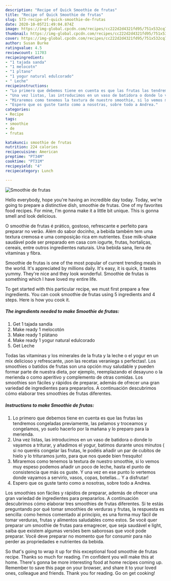 ```yaml
---
description: "Recipe of Quick Smoothie de frutas"
title: "Recipe of Quick Smoothie de frutas"
slug: 573-recipe-of-quick-smoothie-de-frutas
date: 2020-10-05T21:49:04.874Z
image: https://img-global.cpcdn.com/recipes/cc222d2d4321fd95/751x532cq70/smoothie-de-frutas-foto-principal.jpg
thumbnail: https://img-global.cpcdn.com/recipes/cc222d2d4321fd95/751x532cq70/smoothie-de-frutas-foto-principal.jpg
cover: https://img-global.cpcdn.com/recipes/cc222d2d4321fd95/751x532cq70/smoothie-de-frutas-foto-principal.jpg
author: Susan Burke
ratingvalue: 4.5
reviewcount: 11703
recipeingredient:
- "1 tajada sanda"
- "1 melocotn"
- "1 pltano"
- "1 yogur natural edulcorado"
- " Leche"
recipeinstructions:
- "Lo primero que debemos tiene en cuenta es que las frutas las tendremos congeladas previamente, las pelamos y troceamos y congelamos, yo suelo hacerlo por la mañana y lo preparo para la merienda."
- "Una vez listas, las introducimos en un vaso de batidora o donde lo vayamos a triturar, y añadimos el yogur, batimos durante unos minutos ( si no queréis congelar las frutas, le podéis añadir un par de cubitos de hielo y lo trituramos junto, para que nos quede bien fresquito!"
- "Miraremos como tenemos la textura de nuestro smoothie, si lo vemos muy espeso podemos añadir un poco de leche, hasta el punto de consistencia que más os guste. Y una vez en ese punto lo vertemos donde vayamos a servirlo, vasos, copas, botellas... Y a disfrutar!"
- "Espero que os guste tanto como a nosotras, sobre todo a Andrea."
categories:
- Recipe
tags:
- smoothie
- de
- frutas

katakunci: smoothie de frutas 
nutrition: 224 calories
recipecuisine: American
preptime: "PT34M"
cooktime: "PT31M"
recipeyield: "4"
recipecategory: Lunch

---
```



![Smoothie de frutas](https://img-global.cpcdn.com/recipes/cc222d2d4321fd95/751x532cq70/smoothie-de-frutas-foto-principal.jpg)

Hello everybody, hope you're having an incredible day today. Today, we're going to prepare a distinctive dish, smoothie de frutas. One of my favorites food recipes. For mine, I'm gonna make it a little bit unique. This is gonna smell and look delicious.

O smoothie de frutas é prático, gostoso, refrescante e perfeito para preparar no verão. Além do sabor docinho, a bebida também tem uma textura cremosa e uma composição rica em nutrientes. Esse milk-shake saudável pode ser preparado em casa com iogurte, frutas, hortaliças, cereais, entre outros ingredientes naturais. Una bebida sana, llena de vitaminas y fibra.

Smoothie de frutas is one of the most popular of current trending meals in the world. It's appreciated by millions daily. It's easy, it is quick, it tastes yummy. They're nice and they look wonderful. Smoothie de frutas is something which I have loved my entire life.


To get started with this particular recipe, we must first prepare a few ingredients. You can cook smoothie de frutas using 5 ingredients and 4 steps. Here is how you cook it.

<!--inarticleads1-->

##### The ingredients needed to make Smoothie de frutas:

1. Get 1 tajada sandía
1. Make ready 1 melocotón
1. Make ready 1 plátano
1. Make ready 1 yogur natural edulcorado
1. Get  Leche


Todas las vitaminas y los minerales de la fruta y la leche o el yogur en un mix delicioso y refrescante, ¡son las recetas veraniega s perfectas!. Los smoothies o batidos de frutas son una opción muy saludable y pueden formar parte de nuestra dieta, por ejemplo, reemplazando el desayuno o la merienda o como aperitivo y complemento de otras comidas. Los smoothies son fáciles y rápidos de preparar, además de ofrecer una gran variedad de ingredientes para prepararlos. A continuación descubrimos cómo elaborar tres smoothies de frutas diferentes. 

<!--inarticleads2-->

##### Instructions to make Smoothie de frutas:

1. Lo primero que debemos tiene en cuenta es que las frutas las tendremos congeladas previamente, las pelamos y troceamos y congelamos, yo suelo hacerlo por la mañana y lo preparo para la merienda.
1. Una vez listas, las introducimos en un vaso de batidora o donde lo vayamos a triturar, y añadimos el yogur, batimos durante unos minutos ( si no queréis congelar las frutas, le podéis añadir un par de cubitos de hielo y lo trituramos junto, para que nos quede bien fresquito!
1. Miraremos como tenemos la textura de nuestro smoothie, si lo vemos muy espeso podemos añadir un poco de leche, hasta el punto de consistencia que más os guste. Y una vez en ese punto lo vertemos donde vayamos a servirlo, vasos, copas, botellas... Y a disfrutar!
1. Espero que os guste tanto como a nosotras, sobre todo a Andrea.


Los smoothies son fáciles y rápidos de preparar, además de ofrecer una gran variedad de ingredientes para prepararlos. A continuación descubrimos cómo elaborar tres smoothies de frutas diferentes. Si te estás preguntando por qué tomar smoothies de verduras y frutas, la respuesta es sencilla: como hemos comentado al principio, es una forma muy fácil de tomar verduras, frutas y alimentos saludables como estos. Se você quer preparar um smoothie de frutas para emagrecer, que seja saudável e light, saiba que existem algumas versões bem saborosas que você pode preparar. Você deve preparar no momento que for consumir para não perder as propriedades e nutrientes da bebida. 

So that's going to wrap it up for this exceptional food smoothie de frutas recipe. Thanks so much for reading. I'm confident you will make this at home. There's gonna be more interesting food at home recipes coming up. Remember to save this page on your browser, and share it to your loved ones, colleague and friends. Thank you for reading. Go on get cooking!
